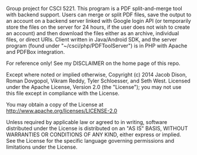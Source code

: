 Group project for CSCI 5221. This program is a PDF split-and-merge tool with backend support. Users can merge or split PDF files, save the output to an account on a backend server linked with Google login API (or temporarily store the files on the server for 24 hours, if the user does not wish to create an account) and then download the files either as an archive, individual files, or direct URIs. Client written in Java/Android SDK, and the server program (found under "~/csci/php/PDFToolServer") is in PHP with Apache and PDFBox integration.

For reference only! See my DISCLAIMER on the home page of this repo.

Except where noted or implied otherwise, Copyright (c) 2014 Jacob Dison, Roman Dovgopol, Vikram Reddy, Tyler Schloesser, and Seth West. Licensed under the Apache License, Version 2.0 (the "License"); you may not use this file except in compliance with the License.

You may obtain a copy of the License at http://www.apache.org/licenses/LICENSE-2.0

Unless required by applicable law or agreed to in writing, software distributed under the License is distributed on an "AS IS" BASIS, WITHOUT WARRANTIES OR CONDITIONS OF ANY KIND, either express or implied. See the License for the specific language governing permissions and limitations under the License.
